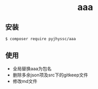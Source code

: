 <h1 align="center"> aaa </h1>

## 安装
```shell
$ composer require pyjhyssc/aaa 
```
## 使用
- 全局替换aaa为包名
- 删除多余json项及src下的gitkeep文件
- 修改md文件